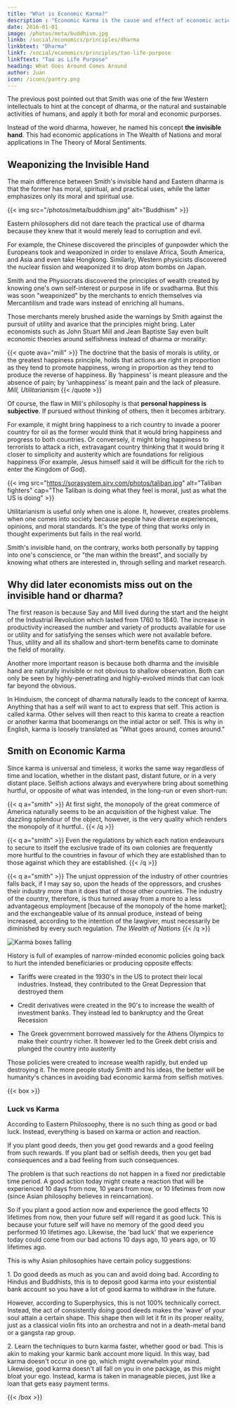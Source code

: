 ```yaml
---
title: "What is Economic Karma?"
description : "Economic Karma is the cause and effect of economic actions"
date: 2016-01-01
image: /photos/meta/buddhism.jpg
linkb: /social/economics/principles/dharma
linkbtext: "Dharma"
linkf: /social/economics/principles/tao-life-purpose
linkftext: "Tao as Life Purpose"
heading: What Goes Around Comes Around
author: Juan
icon: /icons/pantry.png
---
```



The previous post pointed out that Smith was one of the few Western intellectuals to hint at the concept of dharma, or the natural and sustainable activities of humans, and apply it both for moral and economic purporses. 

Instead of the word dharma, however, he named his concept **the invisible hand**. This had economic applications in The Wealth of Nations and moral applications in The Theory of Moral Sentiments.


## Weaponizing the Invisible Hand

The main difference between Smith's invisible hand and Eastern dharma is that the former has moral, spiritual, and practical uses, while the latter emphasizes only its moral and spiritual use. 


{{< img src="/photos/meta/buddhism.jpg" alt="Buddhism" >}}

Eastern philosophers did not dare teach the practical use of dharma because they knew that it would merely lead to corruption and evil.

For example, the Chinese discovered the principles of gunpowder which the Europeans took and weaponized in order to enslave Africa, South America, and Asia and even take Hongkong. Similarly, Western physicists discovered the nuclear fission and weaponized it to drop atom bombs on Japan.

Smith and the Physiocrats discovered the principles of wealth created by knowing one's own self-interest or purpose in life or svadharma. But this was soon "weaponized" by the merchants to enrich themselves via Mercantilism and trade wars instead of enriching all humans. 

Those merchants merely brushed aside the warnings by Smith against the pursuit of utility and avarice that the principles might bring. Later economists such as John Stuart Mill and Jean Baptiste Say even built economic theories around selfishness instead of dharma or morality:

{{< quote ava="mill" >}}
The doctrine that the basis of morals is utility, or the greatest happiness principle, holds that actions are right in proportion as they tend to promote happiness, wrong in proportion as they tend to produce the reverse of happiness. By ‘happiness’ is meant pleasure and the absence of pain; by ‘unhappiness’ is meant pain and the lack of pleasure.
<cite>Mill, Utilitarianism</cite>
{{< /quote >}}

Of course, the flaw in Mill's philosophy is that **personal happiness is subjective**. If pursued without thinking of others, then it becomes arbitrary. 

For example, it might bring happiness to a rich country to invade a poorer country for oil as the former would think that it would bring happiness and progress to both countries. Or conversely, it might bring happiness to terrorists to attack a rich, extravagant country thinking that it would bring it closer to simplicity and austerity which are foundations for religious happiness (For example, Jesus himself said it will be difficult for the rich to enter the Kingdom of God).


{{< img src="https://sorasystem.sirv.com/photos/taliban.jpg" alt="Taliban fighters" cap="The Taliban is doing what they feel is moral, just as what the US is doing" >}}

Utilitarianism is useful only when one is alone. It, however, creates problems when one comes into society because people have diverse experiences, opinions, and moral standards. It's the type of thing that works only in thought experiments but fails in the real world. 

Smith's invisible hand, on the contrary, works both personally by tapping into one's conscience, or "the man within the breast", and  socially by knowing what others are interested in, through selling and market research.


## Why did later economists miss out on the invisible hand or dharma?

The first reason is because Say and Mill lived during the start and the height of the Industrial Revolution which lasted from 1760 to 1840. The increase in productivity increased the number and variety of products available for use or utility and for satisfying the senses which were not available before. Thus, utility and all its shallow and short-term benefits came to dominate the field of morality.

Another more important reason is because both dharma and the invisible hand are naturally invisible or not obvious to shallow observation. Both can only be seen by highly-penetrating and highly-evolved minds that can look far beyond the obvious. 

In Hinduism, the concept of dharma naturally leads to the concept of karma. Anything that has a self will want to act to express that self. This action is called karma. Other selves will then react to this karma to create a reaction or another karma that boomerangs on the intial actor or self. This is why in English, karma is loosely translated as "What goes around, comes around."


## Smith on Economic Karma

Since karma is universal and timeless, it works the same way regardless of time and location, whether in the distant past, distant future, or in a very distant place. Selfish actions always and everywhere bring about something hurtful, or opposite of what was intended, in the long-run or even short-run:

{{< q a="smith" >}}
At first sight, the monopoly of the great commerce of America naturally seems to be an acquisition of the highest value. <!-- To the undiscerning eye of giddy ambition, it naturally presents itself amidst the confused scramble of politics and war as a very dazzling object to fight for. --> The dazzling splendour of the object, however, <!-- the immense greatness of the commerce, --> is the very quality which renders the monopoly of it hurtful..
{{< /q >}}

{{< q a="smith" >}}
Even the regulations by which each nation endeavours to secure to itself the exclusive trade of its own colonies are frequently more hurtful to the countries in favour of which they are established than to those against which they are established.
{{< /q >}}


{{< q a="smith" >}}
The unjust oppression of the industry of other countries falls back, if I may say so, upon the heads of the oppressors, and crushes their industry more than it does that of those other countries. The industry of the country, therefore, is thus turned away from a more to a less advantageous employment [because of the monopoly of the home market]; and the exchangeable value of its annual produce, instead of being increased, according to the intention of the lawgiver, must necessarily be diminished by every such regulation.
<cite>The Wealth of Nations</cite>
{{< /q >}}


![Karma boxes falling](https://socioecons.files.wordpress.com/2014/12/karma.gif)


History is full of examples of narrow-minded economic policies going back to hurt the intended beneficiaries or producing opposite effects:

- Tariffs were created in the 1930's in the US to protect their local industries. Instead, they contributed to the Great Depression that destroyed them

- Credit derivatives were created in the 90's to increase the wealth of investment banks. They instead led to bankruptcy and the Great Recession

- The Greek government borrowed massively for the Athens Olympics to make their country richer. It however led to the Greek debt crisis and plunged the country into austerity

<!-- debt crisis where massive government spending, which was thought to draw in future investors, actually plunged Greece into a crisis.  -->

Those policies were created to increase wealth rapidly, but ended up destroying it. The more people study Smith and his ideas, the better will be humanity's chances in avoiding bad economic karma from selfish motives.


{{< box >}}
<h3>Luck vs Karma</h3>

<p>According to Eastern Philosoophy, there is no such thing as good or bad luck. Instead, everything is based on karma or action and reaction.</p>

<p>If you plant good deeds, then you get good rewards and a good feeling from such rewards. If you plant bad or selfish deeds, then you get bad consequences and a bad feeling from such consequences.</p>

<p>The problem is that such reactions do not happen in a fixed nor predictable time period. A good action today might create a reaction that will be experienced 10 days from now, 10 years from now, or 10 lifetimes from now (since Asian philosophy believes in reincarnation).</p>

<p>So if you plant a good action now and experience the good effects 10 lifetimes from now, then your future self will regard it as good luck. This is because your future self will have no memory of the good deed you performed 10 lifetimes ago. Likewise, the 'bad luck' that we experience today could come from our bad actions 10 days ago, 10 years ago, or 10 lifetimes ago.</p>

<p>This is why Asian philosophies have certain policy suggestions:</p>

<p>1. Do good deeds as much as you can and avoid doing bad. According to Hindus and Buddhists, this is to deposit good karma into your existential bank account <!-- of consequences --> so you have a lot of good karma to withdraw in the future. </p>

<p>However, according to Superphysics, this is not 100% technically correct. Instead, the act of consistently doing good deeds makes the 'wave' of your soul attain a certain shape. This shape then will let it fit in its proper reality, just as a classical violin fits into an orchestra and not in a death-metal band or a gangsta rap group.</p>

<p>2. Learn the techniques to burn karma faster, whether good or bad. This is akin to making your karmic bank account more liquid. In this way, bad karma doesn't occur in one go, which might overwhelm your mind. Likewise, good karma doesn't all fall on you in one package, as this might bloat your ego.  Instead, karma is taken in manageable pieces, just like a loan that gets easy payment terms.</p>
{{< /box >}}


